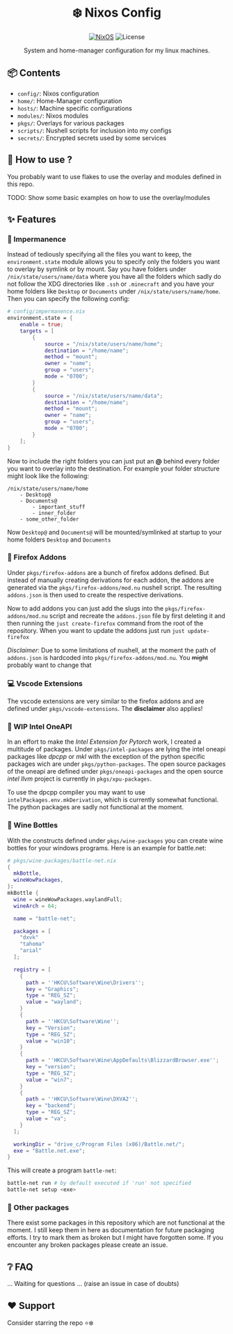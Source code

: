 
<div align=center>

# ❄️ Nixos Config

 [![NixOS](https://img.shields.io/badge/Flakes-Nix-informational.svg?logo=nixos&style=for-the-badge)](https://nixos.org) ![License](https://img.shields.io/github/license/mordragt/nixos?style=for-the-badge)

System and home-manager configuration for my linux machines.

</div>

## 📦 Contents

- `config/`: Nixos configuration
- `home/`: Home-Manager configuration
- `hosts/`: Machine specific configurations
- `modules/`: Nixos modules
- `pkgs/`: Overlays for various packages
- `scripts/`: Nushell scripts for inclusion into my configs
- `secrets/`: Encrypted secrets used by some services

## 🚀 How to use ?

You probably want to use flakes to use the overlay and modules defined in this repo.

TODO: Show some basic examples on how to use the overlay/modules

## ✨ Features

### 🤫 Impermanence

Instead of tediously specifying all the files you want to keep, the `environment.state` module allows you to specify only the folders you want to overlay by symlink or by mount.
Say you have folders under `/nix/state/users/name/data` where you have all the folders which sadly do not follow the XDG directories like `.ssh` or `.minecraft` and you have
your home folders like `Desktop` or `Documents` under `/nix/state/users/name/home`. Then you can specify the following config:

```nix
# config/impermanence.nix
environment.state = {
    enable = true;
    targets = [
        {
            source = "/nix/state/users/name/home";
            destination = "/home/name";
            method = "mount";
            owner = "name";
            group = "users";
            mode = "0700";
        }
        {
            source = "/nix/state/users/name/data";
            destination = "/home/name";
            method = "mount";
            owner = "name";
            group = "users";
            mode = "0700";
        }
    ];
}
```

Now to include the right folders you can just put an **@** behind every folder you want to overlay into the destination.
For example your folder structure might look like the following:

```
/nix/state/users/name/home
    - Desktop@
    - Documents@
        - important_stuff
        - inner_folder
    - some_other_folder
```

Now `Desktop@` and `Documents@` will be mounted/symlinked at startup to your home folders `Desktop` and `Documents`

### 🦊 Firefox Addons

Under `pkgs/firefox-addons` are a bunch of firefox addons defined. But instead of manually creating derivations for each addon,
the addons are generated via the `pkgs/firefox-addons/mod.nu` nushell script. The resulting `addons.json` is then used to create
the respective derivations.

Now to add addons you can just add the slugs into the `pkgs/firefox-addons/mod.nu` script and recreate the `addons.json` file
by first deleting it and then running the `just create-firefox` command from the root of the repository.
When you want to update the addons just run `just update-firefox`

*Disclaimer*: Due to some limitations of nushell, at the moment the path of `addons.json` is hardcoded into `pkgs/firefox-addons/mod.nu`.
    You ~~might~~ probably want to change that

### 💻 Vscode Extensions

The vscode extensions are very similar to the firefox addons and are defined under `pkgs/vscode-extensions`.
The **disclaimer** also applies!

### 🚧 WIP Intel OneAPI

In an effort to make the *Intel Extension for Pytorch* work, I created a multitude of packages.
Under `pkgs/intel-packages` are lying the intel oneapi packages like *dpcpp* or *mkl* with the exception of the python specific
packages wich are under `pkgs/python-packages`.
The open source packages of the oneapi are defined under `pkgs/oneapi-packages` and the open source *intel llvm* project is currently in `pkgs/xpu-packages`.

To use the dpcpp compiler you may want to use `intelPackages.env.mkDerivation`, which is currently somewhat functional.
The python packages are sadly not functional at the moment.

### 🍷 Wine Bottles

With the constructs defined under `pkgs/wine-packages` you can create wine bottles for your windows programs.
Here is an example for battle.net:

```nix
# pkgs/wine-packages/battle-net.nix
{
  mkBottle,
  wineWowPackages,
}:
mkBottle {
  wine = wineWowPackages.waylandFull;
  wineArch = 64;

  name = "battle-net";

  packages = [
    "dxvk"
    "tahoma"
    "arial"
  ];

  registry = [
    {
      path = ''HKCU\Software\Wine\Drivers'';
      key = "Graphics";
      type = "REG_SZ";
      value = "wayland";
    }
    {
      path = ''HKCU\Software\Wine'';
      key = "Version";
      type = "REG_SZ";
      value = "win10";
    }
    {
      path = ''HKCU\Software\Wine\AppDefaults\BlizzardBrowser.exe'';
      key = "version";
      type = "REG_SZ";
      value = "win7";
    }
    {
      path = ''HKCU\Software\Wine\DXVA2'';
      key = "backend";
      type = "REG_SZ";
      value = "va";
    }
  ];

  workingDir = "drive_c/Program Files (x86)/Battle.net/";
  exe = "Battle.net.exe";
}
```

This will create a program `battle-net`:

```bash
battle-net run # by default executed if 'run' not specified
battle-net setup <exe>
```

### 🛑 Other packages

There exist some packages in this repository which are not functional at the moment. I still keep them in here as documentation for future packaging efforts.
I try to mark them as broken but I might have forgotten some. If you encounter any broken packages please create an issue.

## ❔ FAQ

... Waiting for questions ... (raise an issue in case of doubts)

## ❤️ Support

Consider starring the repo ⭐❄️

